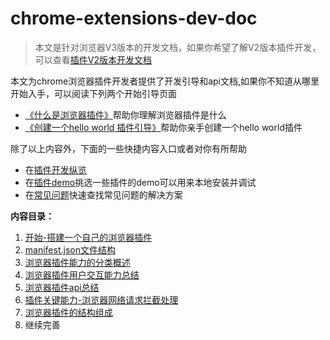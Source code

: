 # chrome-extensions-dev-doc
> 本文是针对浏览器V3版本的开发文档，如果你希望了解V2版本插件开发，可以查看[插件V2版本开发文档](https://developer.chrome.com/docs/extensions/mv2/)   

本文为chrome浏览器插件开发者提供了开发引导和api文档,如果你不知道从哪里开始入手，可以阅读下列两个开始引导页面
- [《什么是浏览器插件》](https://developer.chrome.com/docs/extensions/mv3/overview/)帮助你理解浏览器插件是什么
- [《创建一个hello world 插件引导》](https://developer.chrome.com/docs/extensions/mv3/getstarted/)帮助你亲手创建一个hello world插件

除了以上内容外，下面的一些快捷内容入口或者对你有所帮助
- 在[插件开发纵览](https://developer.chrome.com/docs/extensions/mv3/devguide/()学习浏览器插件的知识框架结构)
- 在[插件demo](https://github.com/GoogleChrome/chrome-extensions-samples)挑选一些插件的demo可以用来本地安装并调试
- 在[常见问题](https://developer.chrome.com/docs/extensions/mv3/faq/)快速查找常见问题的解决方案

<strong>内容目录：</strong>   

1. [开始-搭建一个自己的浏览器插件](./get-started.md)
2. [manifest.json文件结构](./manifest-format.md)
3. [浏览器插件能力的分类概述](./dev-overiew.md)
4. [浏览器插件用户交互能力总结](./design-ui-interface.md)
5. [浏览器插件api总结](./api-reference.md)
6. [插件关键能力-浏览器网络请求拦截处理](./request.md)
7. [浏览器插件的结构组成](./architecture.md)
8. 继续完善
